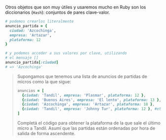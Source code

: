 Otros objetos que son muy útiles y usaremos mucho en Ruby son los diccionarios (`Hash`): conjuntos de pares clave-valor.

```ruby
# podemos crearlos literalmente
anuncio_partida = {
  ciudad: 'Azcochinga',
  empresa: 'Artazar',
  plataforma: 12
}

# y podemos acceder a sus valores por clave, utilizando
# el mensaje []
anuncio_partida[:ciudad]
# => 'Azcochinga'
```

> Supongamos que tenemos una lista de anuncios de partidas de micros como la que sigue: 
> 
> ```ruby
> anuncios = [
>   {ciudad: 'Tandil', empresa: 'Plasmar', plataforma: 12 }, 
>   {ciudad: 'Buenos Aires', empresa: 'El lento', plataforma: 13 }, 
>   {ciudad: 'Azcochinga', empresa: 'Artazar', plataforma: 18 }, 
>   {ciudad: 'Tandil', empresa: 'Johnny Tur', plataforma: 12 }, #etc
> ]
> ```
>
> Completá el código para obtener la plataforma de la que sale el último micro a Tandil. 
> Asumí que las partidas están ordenadas por hora de salida de forma ascendente. 
> 
